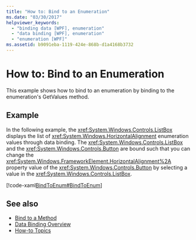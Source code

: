 ```yaml
---
title: "How to: Bind to an Enumeration"
ms.date: "03/30/2017"
helpviewer_keywords: 
  - "binding data [WPF], enumeration"
  - "data binding [WPF], enumeration"
  - "enumeration [WPF]"
ms.assetid: b9091eba-1119-424e-868b-d1a4168b3732
---
```

# How to: Bind to an Enumeration
This example shows how to bind to an enumeration by binding to the enumeration's GetValues method.  
  
## Example  
 In the following example, the <xref:System.Windows.Controls.ListBox> displays the list of <xref:System.Windows.HorizontalAlignment> enumeration values through data binding. The <xref:System.Windows.Controls.ListBox> and the <xref:System.Windows.Controls.Button> are bound such that you can change the <xref:System.Windows.FrameworkElement.HorizontalAlignment%2A> property value of the <xref:System.Windows.Controls.Button> by selecting a value in the <xref:System.Windows.Controls.ListBox>.  
  
 [!code-xaml[BindToEnum#BindToEnum](~/samples/snippets/csharp/VS_Snippets_Wpf/BindToEnum/CS/Window1.xaml#bindtoenum)]  
  
## See also

- [Bind to a Method](how-to-bind-to-a-method.md)
- [Data Binding Overview](data-binding-overview.md)
- [How-to Topics](data-binding-how-to-topics.md)
